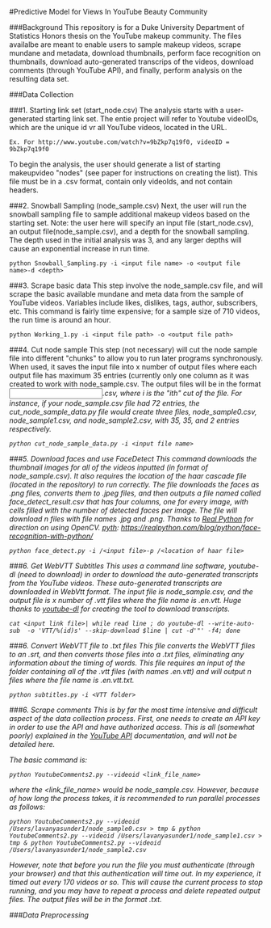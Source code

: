 #Predictive Model for Views In YouTube Beauty Community 

###Background
This repository is for a Duke University Department of Statistics Honors thesis on the YouTube makeup community. The files availalbe are meant to enable users to sample makeup videos, scrape mundane and metadata, download thumbnails, perform face recognition on thumbnails, download auto-generated transcrips of the videos, download comments (through YouTube API), and finally, perform analysis on the resulting data set. 


###Data Collection 

###1. Starting link set (start_node.csv)
The analysis starts with a user-generated starting link set. The entie project will refer to Youtube videoIDs, which are the unique id vr all YouTube videos, located in the URL. 
```
Ex. For http://www.youtube.com/watch?v=9bZkp7q19f0, videoID = 9bZkp7q19f0
```
To begin the analysis, the user should generate a list of starting makeupvideo "nodes" (see paper for instructions on creating the list). This file must be in a .csv format, contain only videoIds, and not contain headers. 

###2. Snowball Sampling (node_sample.csv)
Next, the user will run the snowball sampling file to sample additional makeup videos based on the starting set. Note: the user here will specify an input file (start_node.csv), an output file(node_sample.csv), and a depth for the snowball sampling. The depth used in the initial analysis was 3, and any larger depths will cause an exponential increase in run time. 
```
python Snowball_Sampling.py -i <input file name> -o <output file name>-d <depth>
```

###3. Scrape basic data
This step involve the node_sample.csv file, and will scrape the basic available mundane and meta data from the sample of YouTube videos. Variables include likes, dislikes, tags, author, subscribers, etc. This command is fairly time expensive; for a sample size of 710 videos, the run time is around an hour. 
```
python Working_1.py -i <input file path> -o <output file path>
```

###4. Cut node sample 
This step (not necessary) will cut the node sample file into different "chunks" to allow you to run later programs synchronously. When used, it saves the input file into x number of output files where each output file has maximum 35 entries (currently only one column as it was created to work with node_sample.csv. The output files will be in the format <input file name><i>.csv, where i is the "ith" cut of the file. For instance, if your node_sample.csv file had 72 entries, the cut_node_sample_data.py file would create three files, node_sample0.csv, node_sample1.csv, and node_sample2.csv, with 35, 35, and 2 entries respectively. 
```
python cut_node_sample_data.py -i <input file name>
```
###5. Download faces and use FaceDetect
This command downloads the thumbnail images for all of the videos inputted (in format of node_sample.csv). It also requires the location of the haar cascade file (located in the repository) to run correctly. The file downloads the faces as .png files, converts them to .jpeg files, and then outputs a file named called face_detect_result.csv that has four columns, one for every image, with cells filled with the number of detected faces per image. The file will download n files with file names <videoID>.jpg and <videoID>.png. Thanks to [Real Python][pyth] for direction on using OpenCV. 
[pyth]: https://realpython.com/blog/python/face-recognition-with-python/
```
python face_detect.py -i /<input file>-p /<location of haar file>
```

###6. Get WebVTT Subtitles
This uses a command line software, youtube-dl (need to download) in order to download the auto-generated transcripts from the YouTube videos. These auto-generated transcripts are downloaded in WebVtt format. The input file is node_sample.csv, and the output file is x number of .vtt files where the file name is <videoID>.en.vtt. Huge thanks to [youtube-dl][dl] for creating the tool to download transcripts.  
```
cat <input link file>| while read line ; do youtube-dl --write-auto-sub  -o 'VTT/%(id)s' --skip-download $line | cut -d'"' -f4; done
```

###6. Convert WebVTT file to .txt files 
This file converts the WebVTT files to an .srt, and then converts those files into a .txt files, eliminating any information about the timing of words. This file requires an input of the folder containing all of the .vtt files (with names <videoID>.en.vtt) and will output n files where the file name is <videoID>.en.vtt.txt. 

```
python subtitles.py -i <VTT folder>
```
###6. Scrape comments
This is by far the most time intensive and difficult aspect of the data collection process. First, one needs to create an API key in order to use the API and have authorized access. This is all (somewhat poorly) explained in the [YouTube API][api] documentation, and will not be detailed here. 

The basic command is:
```
python YoutubeComments2.py --videoid <link_file_name>
```
where the <link_file_name> would be node_sample.csv. However, because of how long the process takes, it is recommended to run parallel processes as follows:

```
python YoutubeComments2.py --videoid /Users/lavanyasunder1/node_sample0.csv > tmp & python YoutubeComments2.py --videoid /Users/lavanyasunder1/node_sample1.csv > tmp & python YoutubeComments2.py --videoid /Users/lavanyasunder1/node_sample2.csv  
```
However, note that before you run the file you must authenticate (through your browser) and that this authentication will time out. In my experience, it timed out every 170 videos or so. This will cause the current process to stop running, and you may have to repeat a process and delete repeated output files. The output files will be in the format <videoID>.txt. 

[pyth]: https://realpython.com/blog/python/face-recognition-with-python/
[dl]: https://github.com/rg3/youtube-dl
[api]: https://developers.google.com/youtube/v3/getting-started

###Data Preprocessing 
